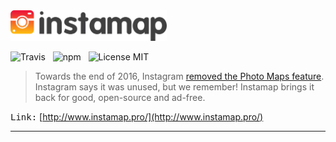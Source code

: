 <img src="media/logo.png" width="250" alt="Instamap" />

![Travis](http://img.shields.io/travis/Wildhoney/Instamap.svg?style=flat-square)
&nbsp;
![npm](http://img.shields.io/npm/v/instamap.svg?style=flat-square)
&nbsp;
![License MIT](http://img.shields.io/badge/License-MIT-lightgrey.svg?style=flat-square)

> Towards the end of 2016, Instagram [removed the Photo Maps feature](http://petapixel.com/2016/09/06/instagram-killing-off-photo-maps-feature-forgot/). Instagram says it was unused, but we remember! Instamap brings it back for good, open-source and ad-free.

<kbd>Link:</kbd> [http://www.instamap.pro/](http://www.instamap.pro/)

---
